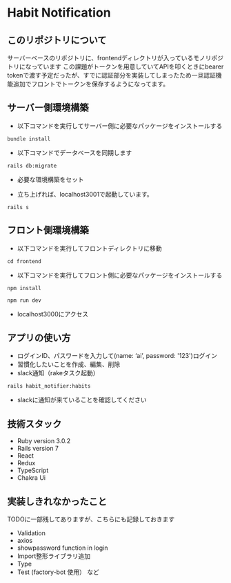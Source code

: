 # Habit Notification

## このリポジトリについて

サーバーベースのリポジトリに、frontendディレクトリが入っているモノリポジトリになっています
この課題がトークンを用意していてAPIを叩くときにbearer tokenで渡す予定だったが、すでに認証部分を実装してしまったため一旦認証機能追加でフロントでトークンを保存するようになってます。

## サーバー側環境構築

- 以下コマンドを実行してサーバー側に必要なパッケージをインストールする

```
bundle install
```

- 以下コマンドでデータベースを同期します

```
rails db:migrate
```

- 必要な環境構築をセット


- 立ち上げれば、localhost3001で起動しています。
```
rails s
```


## フロント側環境構築

- 以下コマンドを実行してフロントディレクトリに移動
```
cd frontend 
```

- 以下コマンドを実行してフロント側に必要なパッケージをインストールする
```
npm install
```

```
npm run dev
```

- localhost3000にアクセス



## アプリの使い方

- ログインID、パスワードを入力して(name: ‘ai’,  password: '123')ログイン
- 習慣化したいことを作成、編集、削除
- slack通知（rakeタスク起動）
```
rails habit_notifier:habits
```
- slackに通知が来ていることを確認してください



## 技術スタック

- Ruby version 3.0.2
- Rails version 7
- React
- Redux
- TypeScript
- Chakra Ui


## 実装しきれなかったこと
TODOに一部残してありますが、こちらにも記録しておきます

- Validation
- axios
- showpassword function in login
- Import整形ライブラリ追加
- Type
- Test (factory-bot 使用）
  など

